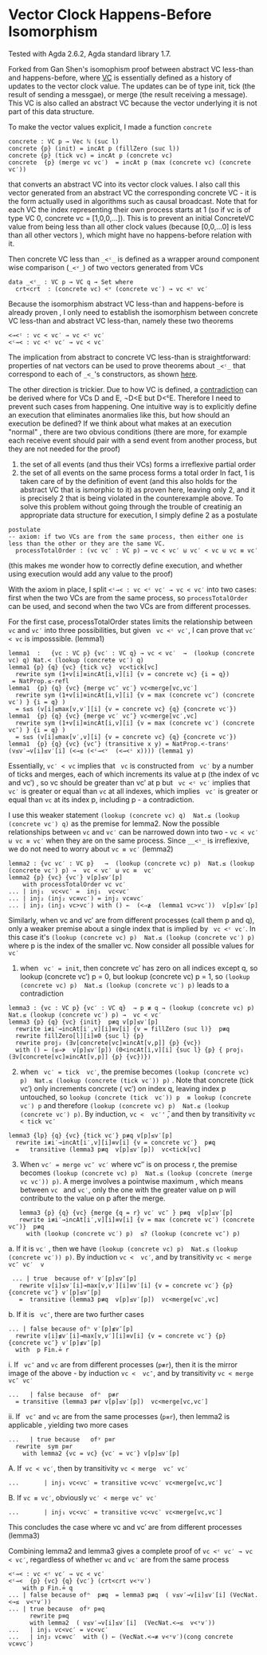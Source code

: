 # Vector Clock Happens-Before Isomorphism

Tested with Agda 2.6.2, Agda standard library 1.7.

Forked from Gan Shen's isomophism proof between abstract VC less-than and happens-before, where
[VC](https://github.com/yguo57/vc-hb-iso/blob/fd5faa0cfc5bfe96db287a3b64d1e59ab1b8905c/AbstractVectorClock.agda#L10-L18) is essentially defined as a history of updates to the vector clock value. The updates can be of type init, tick (the result of sending a messgae), or merge (the result receiving a message). This VC is also called an abstract VC because the vector underlying it is not part of this data structure. 

To make the vector values explicit, I made a function ```concrete```
```
concrete : VC p → Vec ℕ (suc l)
concrete {p} (init) = incAt p (fillZero (suc l))
concrete {p} (tick vc) = incAt p (concrete vc)
concrete  {p} (merge vc vc′)  = incAt p (max (concrete vc) (concrete vc′))
```
that converts an abstract VC into its vector clock values. I also call this vector generated from an abstract VC the corresponding concrete VC - it is the form actually used in algorithms such as causal broadcast. 
Note that for each VC the index representing their own process starts at 1 (so if vc is of type VC 0, concrete vc = [1,0,0,...]). This is to prevent an initial ConcreteVC value from being less than all other clock values (because [0,0,...0] is less than all other vectors ), which might have no happens-before relation with it.


Then concrete VC less than ```_<ᶜ_``` is defined as a wrapper around component wise comparison (```_<ᵛ_```) of two vectors generated from VCs
```
data _<ᶜ_ : VC p → VC q → Set where
  crt<crt  : (concrete vc) <ᵛ (concrete vc′) → vc <ᶜ vc′
```
Because the isomorphism abstract VC less-than and happens-before is already proven , I only need to establish the isomorphism between concrete VC less-than and abstract VC less-than, namely these two theorems
```
<→<ᶜ : vc < vc′ → vc <ᶜ vc′
<ᶜ→< : vc <ᶜ vc′ → vc < vc′
```
The implication from abstract to concrete VC less-than is straightforward: properties of nat vectors can be used to prove theorems about ```_<ᶜ_``` that correspond to each of ```_<_```'s constructors, as shown [here](https://github.com/yguo57/vc-hb-iso/blob/f215f96b8c4ed660306fb2833433e432ea5aa629/ConcreteVectorClock.agda#L52-L74). 

The other direction is trickier. Due to how  VC is defined, a [contradiction](https://github.com/yguo57/vc-hb-iso/blob/f215f96b8c4ed660306fb2833433e432ea5aa629/Contradiction.agda#L39-L45) can be derived where for VCs D and E, ¬D<E but D<ᶜE. 
Therefore I need to prevent such cases from happening. One intuitive way is to explicitly define an execution that eliminates anormalies like this, but how should an execution be defined? If we think about what makes at an execution "normal" ,  there are two obvious conditions (there are more, for example each receive event should pair with a send event from another process, but they are not needed for the proof)
1. the set of all events (and thus their VCs) forms a irreflexive partial order
2. the set of all events on the same process forms a total order
    In fact, 1 is taken care of by the definition of event (and this also holds for the abstract VC that is ismorphic to it) as proven here, leaving only 2, and it is precisely 2 that is being violated in the counterexample above. To solve this problem without going through the trouble of creatinig an appropriate data structure for execution, I simply define 2 as a postulate
    
```
postulate
-- axiom: if two VCs are from the same process, then either one is less than the other or they are the same VC.
  processTotalOrder : (vc vc′ : VC p) → vc < vc′ ⊎ vc′ < vc ⊎ vc ≡ vc′
```

(this makes me wonder how to correctly define execution, and whether using execution would add any value to the proof)

With the axiom in place, I split ```<ᶜ→< : vc <ᶜ vc′ → vc < vc′``` into two cases: first when the two VCs are from the same process, so ```processTotalOrder``` can be used, and second when the two VCs are from different processes. 

For the first case,  processTotalOrder states limits the relationship between ```vc``` and ```vc′``` into three possibilities, but given ``` vc <ᶜ vc′```, I can prove that ```vc′ < vc``` is imposssible. (lemma1)
```
lemma1  :   {vc : VC p} {vc′ : VC q} → vc < vc′  →  (lookup (concrete vc) q) Nat.< (lookup (concrete vc′) q)
lemma1 {p} {q} {vc} {tick vc}  vc<tick[vc]
  rewrite sym (1+v[i]≡incAt[i,v][i] {v = concrete vc} {i = q})
 = NatProp.≤-refl
lemma1  {p} {q} {vc} {merge vc″ vc′} vc<merge[vc,vc′]
  rewrite sym (1+v[i]≡incAt[i,v][i] {v = max (concrete vc″) (concrete vc′) } {i = q} )
  = s≤s (v[i]≤max[v,v′][i] {v = concrete vc} {q} {concrete vc′})
lemma1  {p} {q} {vc} {merge vc′ vc″} vc<merge[vc′,vc]
  rewrite sym (1+v[i]≡incAt[i,v][i] {v = max (concrete vc′) (concrete vc″) } {i = q} )
  = s≤s (v[i]≤max[v′,v][i] {v = concrete vc} {q} {concrete vc′})
lemma1  {p} {q} {vc} {vc″} (transitive x y) = NatProp.<-transʳ (v≤v′→v[i]≤v′[i] (<→≤ (<ᶜ→<ᵛ  (<→<ᶜ x)))) (lemma1 y)
```
Essentially, ```vc′ < vc``` implies that  ``` vc```  is constructed from ``` vc′``` by a number of ticks and merges, each of which increments its value at p (the index of vc and vc′) , so vc should be greater than vc′ at p  but ``` vc <ᶜ vc′```  implies that ``` vc′``` is greater or equal than ```vc``` at all indexes, which implies  ``` vc′``` is greater or equal than ```vc``` at its index p, including p - a contradiction. 

I use this weaker statement ```(lookup (concrete vc) q)  Nat.≤ (lookup (concrete vc′) q)``` as the premise for lemma2. Now  the possible relationships between  ```vc``` and ```vc′``` can be narrowed down into two -  ``` vc < vc′ ⊎ vc ≡ vc′ ``` when they are on the same process. Since ``` __<ᶜ_ ``` is irreflexive, we do not need to worry about ```vc ≡ vc′``` (lemma2)
```
lemma2 : {vc vc′ : VC p}   →  (lookup (concrete vc) p)  Nat.≤ (lookup (concrete vc′) p) →  vc < vc′ ⊎ vc ≡  vc′ 
lemma2 {p} {vc} {vc′} v[p]≤v′[p]  
    with processTotalOrder vc vc′
... | inj₁  vc<vc′ =  inj₁  vc<vc′
... | inj₂ (inj₂ vc≡vc′) = inj₂ vc≡vc′
... | inj₂ (inj₁ vc>vc′) with () ←  (<⇒≱  (lemma1 vc>vc′))  v[p]≤v′[p] 
```

Similarly, when vc and vc′ are from different processes (call them p and q), only a weaker premise about a single index that is implied by ``` vc <ᶜ vc′```. In this case it's ```(lookup (concrete vc) p)  Nat.≤ (lookup (concrete vc′) p)``` where p is the index of the smaller vc. Now consider all possible values for ```  vc′ ```

1. when  ```  vc′ = init ```, then concrete vc′ has zero on all indices except q, so lookup (concrete vc′) p = 0, but lookup (concrete vc) p = 1, so ```(lookup (concrete vc) p)  Nat.≤ (lookup (concrete vc′) p)``` leads to a contradiction 
```
lemma3 : {vc : VC p} {vc′ : VC q}  → p ≢ q → (lookup (concrete vc) p)  Nat.≤ (lookup (concrete vc′) p) →  vc < vc′
lemma3 {p} {q} {vc} {init}  p≢q v[p]≤v′[p]
  rewrite i≢i′→incAt[i′,v][i]≡v[i] {v = fillZero (suc l)}  p≢q 
  rewrite fillZero[l][i]≡0 {suc l} {p}
  rewrite proj₂ (∃v[concrete[vc]≡incAt[v,p]] {p} {vc})
  with () ← (≤⇒≯  v[p]≤v′[p]) (0<incAt[i,v][i] {suc l} {p} { proj₁ (∃v[concrete[vc]≡incAt[v,p]] {p} {vc})})
```

2. when ``` vc′ = tick  vc′```, the premise becomes ```(lookup (concrete vc) p)  Nat.≤ (lookup (concrete (tick vc′)) p)``` . Note that concrete (tick  vc′) only increments concrete ( vc′) on index q, leaving index p untouched, so ``` lookup (concrete (tick  vc′)) p  ≡ lookup (concrete vc′) p ```  and therefore ```(lookup (concrete vc) p)  Nat.≤ (lookup (concrete vc′) p)```. By  induction, ```vc <  vc′'``` ̄, and then by transitivity ```vc < tick vc′ ```
```
lemma3 {lp} {q} {vc} {tick vc′} p≢q v[p]≤v′[p]
  rewrite i≢i′→incAt[i′,v][i]≡v[i] {v = concrete vc′}  p≢q 
  =   transitive (lemma3 p≢q  v[p]≤v′[p])  vc<tick[vc] 
```
3. When  ```vc′ = merge vc″ vc′``` where  vc″ is on process r, the premise becomes ```(lookup (concrete vc) p)  Nat.≤ (lookup (concrete (merge vc vc′)) p)```.  A merge involves a pointwise maximum , which means between ```vc ``` and ```vc′```,  only the one with the greater value on p will contribute to the value on p after the merge. 
```
   lemma3 {p} {q} {vc} {merge {q = r} vc′ vc″ } p≢q  v[p]≤v′[p]
   rewrite i≢i′→incAt[i′,v][i]≡v[i] {v = max (concrete vc′) (concrete vc″)}  p≢q
     with (lookup (concrete vc′) p)  ≤? (lookup (concrete vc″) p)
```
   
   a. If it is ```vc′``` , then we have ```(lookup (concrete vc) p)  Nat.≤ (lookup (concrete vc′)) p)```. By induction ```vc <  vc′```, and by transitivity  ``` vc < merge  vc″ vc′  v ```
```
 ... | true  because ofʸ v′[p]≤v″[p] 
   rewrite v[i]≤v′[i]→max[v,v′][i]≡v′[i] {v = concrete vc′} {p} {concrete vc″} v′[p]≤v″[p] 
   =  transitive (lemma3 p≢q  v[p]≤v′[p])  vc<merge[vc′,vc]
```
   b. If it is  ``` vc″```, there are two further cases
```
... | false because ofⁿ v′[p]≰v″[p] 
  rewrite v[i]≰v′[i]→max[v,v′][i]≡v[i] {v = concrete vc′} {p} {concrete vc″} v′[p]≰v″[p] 
  with  p Fin.≟ r
```
i. If  ``` vc″``` and ```vc``` are from different processes (```p≢r```), then it is the mirror image of the above -  by induction ```vc <  vc″```, and by transitivity ```vc < merge  vc″ vc′ ```
```
...   | false because  ofⁿ  p≢r
  = transitive (lemma3 p≢r v[p]≤v′[p])  vc<merge[vc,vc′]
```
ii. If  ``` vc″``` and  ```vc``` are from the same processes (```p≡r```), then lemma2 is applicable , yielding two more cases
```
...   | true because   ofʸ p≡r
  rewrite  sym p≡r
    with lemma2 {vc = vc} {vc′ = vc′} v[p]≤v′[p]
```
A. If``` vc < vc′```, then by transitivity ```vc < merge  vc″ vc′ ``` 
```
...       | inj₁ vc<vc′ = transitive vc<vc′ vc<merge[vc,vc′]
```
B. If ```vc ≡ vc′```, obviously  ``` vc′ < merge vc″ vc′  ```
```
...       | inj₁ vc<vc′ = transitive vc<vc′ vc<merge[vc,vc′]
```

This concludes the case where vc and vc′ are from different processes (lemma3)

Combining lemma2 and lemma3 gives a complete proof of ``` vc <ᶜ vc′ → vc < vc′ ```, regardless of whether ```vc``` and ```vc′``` are from the same process
```
<ᶜ→< : vc <ᶜ vc′ → vc < vc′
<ᶜ→<  {p} {vc} {q} {vc′} (crt<crt v<ᵛv′) 
    with p Fin.≟ q
... | false because ofⁿ  p≢q  = lemma3 p≢q  ( v≤v′→v[i]≤v′[i] (VecNat.<→≤  v<ᵛv′))
... | true because  ofʸ p≡q 
      rewrite p≡q
      with lemma2  ( v≤v′→v[i]≤v′[i]  (VecNat.<→≤  v<ᵛv′))
...   | inj₁ vc<vc′ = vc<vc′
...   | inj₂ vc≡vc′  with () ← (VecNat.<→≢ v<ᵛv′)(cong concrete vc≡vc′)
```
